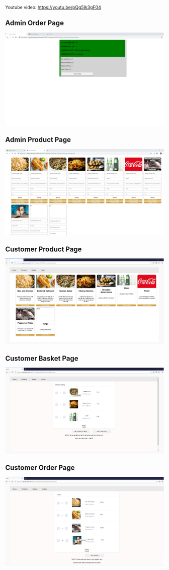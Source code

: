 Youtube video: https://youtu.be/pQg5Ik3gF04

<html>
  <h2> Admin Order Page</h2>
  <img src="Annotation 2020-01-09 173224.png">
    <h2> Admin Product Page</h2>
  <img src="/Annotation 2020-01-09 173225.png">
   <h2> Customer Product Page</h2>
    <img src="/Annotation 2020-01-09 173226.png">
      <h2> Customer Basket Page</h2>
  <img src="/Annotation 2020-01-09 173227.png">
    <h2> Customer Order Page</h2>
  <img src="/Annotation 2020-01-09 173228.png">


</html>


